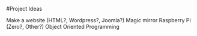 #Project Ideas

Make a website (HTML?, Wordpress?, Joomla?)
Magic mirror
Raspberry Pi (Zero?, Other?) 
Object Oriented Programming
